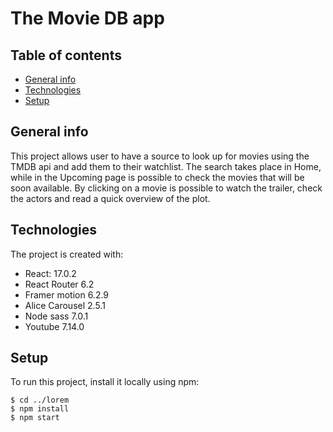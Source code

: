 # The Movie DB app

## Table of contents
* [General info](#general-info)
* [Technologies](#technologies)
* [Setup](#setup)

## General info
This project allows user to have a source to look up for movies using the TMDB api and add them to their watchlist.
The search takes place in Home, while in the Upcoming page is possible to check the movies that will be soon available.
By clicking on a movie is possible to watch the trailer, check the actors and read a quick overview of the plot.
	
## Technologies
The project is created with:
* React: 17.0.2
* React Router 6.2
* Framer motion 6.2.9
* Alice Carousel 2.5.1
* Node sass 7.0.1
* Youtube 7.14.0
	
## Setup
To run this project, install it locally using npm:

```
$ cd ../lorem
$ npm install
$ npm start
```
